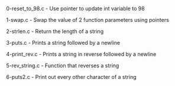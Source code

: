 0-reset_to_98.c    - Use pointer to update int variable to 98

1-swap.c           - Swap the value of 2 function parameters using pointers

2-strlen.c         - Return the length of a string

3-puts.c           - Prints a string followed by a newline

4-print_rev.c      - Prints a string in reverse followed by a newline

5-rev_string.c     - Function that reverses a string

6-puts2.c          - Print out every other character of a string
